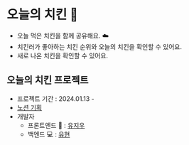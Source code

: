 # 오늘의 치킨 🍗

- 오늘 먹은 치킨을 함께 공유해요. ☁️
- 치킨러가 좋아하는 치킨 순위와 오늘의 치킨을 확인할 수 있어요.
- 새로 나온 치킨을 확인할 수 있어요.

## 오늘의 치킨 프로젝트

- 프로젝트 기간 : 2024.01.13 -
- [노션 기획](https://www.notion.so/yuziwoo2/309a002f4f5240818537b01b293a0ed0?pvs=4)
- 개발자
  - 프론트엔드 🎨 : [유지우](https://github.com/yuziwoo)
  - 백엔드 💻 : [유현](https://github.com/yuhyun1)
